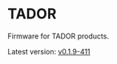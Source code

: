 # TADOR

Firmware for TADOR products.

Latest version: [v0.1.9-411](https://github.com/surixArg/tador/tree/main/v0.1.9-441)
